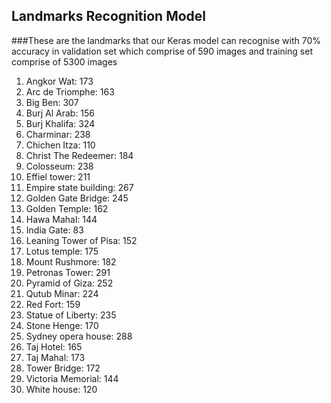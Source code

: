 ## Landmarks Recognition Model


###These are the landmarks that our Keras model can recognise with 70% accuracy in validation set which comprise of 590 images 
and training set comprise of 5300 images

1. Angkor Wat: 173
2. Arc de Triomphe: 163
3. Big Ben: 307
4. Burj Al Arab: 156
5. Burj Khalifa: 324
6. Charminar: 238
7. Chichen Itza: 110
8. Christ The Redeemer: 184
9. Colosseum: 238
10. Effiel tower: 211
11. Empire state building: 267
12. Golden Gate Bridge: 245
13. Golden Temple: 162
14. Hawa Mahal: 144
15. India Gate: 83
16. Leaning Tower of Pisa: 152
17. Lotus temple: 175
18. Mount Rushmore: 182
19. Petronas Tower: 291
20. Pyramid of Giza: 252
21. Qutub Minar: 224
22. Red Fort: 159
23. Statue of Liberty: 235
24. Stone Henge: 170
25. Sydney opera house: 288
26. Taj Hotel: 165
27. Taj Mahal: 173
28. Tower Bridge: 172
29. Victoria Memorial: 144
30. White house: 120


